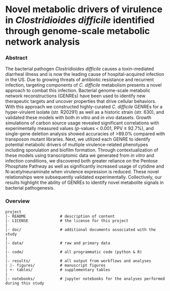 # Novel metabolic drivers of virulence in *Clostridioides difficile* identified through genome-scale metabolic network analysis

### Abstract

The bacterial pathogen *Clostridioides difficile* causes a toxin-mediated diarrheal illness and is now the leading cause of hospital-acquired infection in the US. Due to growing threats of antibiotic resistance and recurrent infection, targeting components of *C. difficile* metabolism presents a novel approach to combat this infection. Bacterial genome-scale metabolic network reconstructions (GENREs) have been used to identify new therapeutic targets and uncover properties that drive cellular behaviors. With this approach we constructed highly-curated *C. difficile* GENREs for a hyper-virulent isolate (str. R20291) as well as a historic strain (str. 630), and validated these models with both *in vitro* and *in vivo* datasets. Growth simulations of carbon source usage revealed significant correlations with experimentally measured values (*p*-values < 0.001, PPV ≥ 92.7%), and single-gene deletion analysis showed accuracies of >89.0% compared with transposon mutant libraries. Next, we utilized each GENRE to identify potential metabolic drivers of multiple virulence-related phenotypes including sporulation and biofilm formation. Through contextualization of these models using transcriptomic data we generated from *in vitro* and infection conditions, we discovered both greater reliance on the Pentose Phosphate Pathway as well as significantly increased usage of cytidine and N-acetylneuraminate when virulence expression is reduced. These novel relationships were subsequently validated experimentally. Collectively, our results highlight the ability of GENREs to identify novel metabolite signals in bacterial pathogenesis.


### Overview

	project
	|- README          		# description of content
	|- LICENSE         		# the license for this project
	|
	|- doc/					# additional documents associated with the study
	|
	|- data/          		# raw and primary data
	|
	|- code/				# all programmatic code (python & R)
	|
	|- results/				# all output from workflows and analyses
	| |- figures/			# manuscript figures
	| +- tables/			# supplementary tables
	|
	|- notebooks/			# jupyter notebooks for the analyses performed during this study

